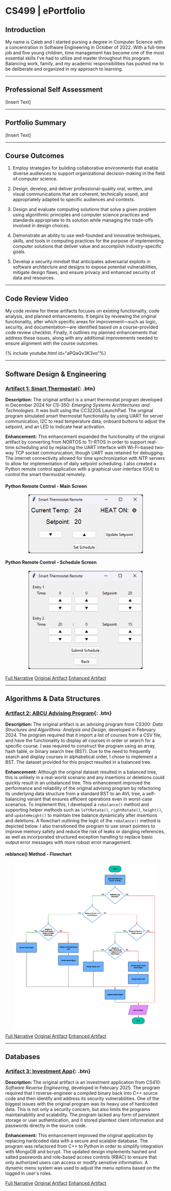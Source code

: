 # CS499 | ePortfolio

## Introduction
My name is Caleb and I started pursing a degree in Computer Science with a concentration in Software Engineering in October of 2022. With a full-time job and five young children, time management has become one of the most essential skills I've had to utilize and master throughout this program. Balancing work, family, and my academic responsibilities has pushed me to be deliberate and organized in my approach to learning. 

---
## Professional Self Assessment
[Insert Text]

---
## Portfolio Summary
[Insert Text]

---
## Course Outcomes
1. Employ strategies for building collaborative environments that enable diverse audiences to support organizational decision-making in the field of computer science.

2. Design, develop, and deliver professional-quality oral, written, and visual communications that are coherent, technically sound, and appropriately adapted to specific audiences and contexts.

3. Design and evaluate computing solutions that solve a given problem using algorithmic principles and computer science practices and standards appropriate to its solution while managing the trade-offs involved in design choices.

4. Demonstrate an ability to use well-founded and innovative techniques, skills, and tools in computing practices for the purpose of implementing computer solutions that deliver value and accomplish industry-specific goals.

5. Develop a security mindset that anticipates adversarial exploits in software architecture and designs to expose potential vulnerabilities, mitigate design flaws, and ensure privacy and enhanced security of data and resources.

---
## Code Review Video

My code review for these artifacts focuses on existing functionality, code analysis, and planned enhancements. It begins by reviewing the original functionality, after which specific areas for improvement—such as logic, security, and documentation—are identified based on a course-provided code review checklist. Finally, it outlines my planned enhancements that address these issues, along with any additional improvements needed to ensure alignment with the course outcomes.

{% include youtube.html id="aPQaQv3K3vo"%}

---
## Software Design & Engineering
### [Artifact 1: Smart Thermostat](https://github.com/calebmirwin/CS499/tree/main/Artifact%201){: .btn}

**Description:** The original artifact is a smart thermostat program developed in December 2024 for CS-350: *Emerging Systems Architectures and Technologies*. It was built using the CC3220S LaunchPad. The original program simulated smart thermostat functionality by using UART for server communication, I2C to read temperature data, onboard buttons to adjust the setpoint, and an LED to indicate heat activation.

**Enhancement:** This enhancement expanded the functionality of the original artifact by converting from NORTOS to TI-RTOS in order to support real-time scheduling and by replacing the UART interface with Wi-Fi-based two-way TCP socket communication, though UART was retained for debugging. The internet connectivity allowed for time synchronization with NTP servers to allow for implementation of daily setpoint scheduling. I also created a Python remote control application with a graphical user interface (GUI) to control the smart thermostat remotely.

#### Python Remote Control - Main Screen
<a href="assets/images/RemoteControl_1.png" target="_blank">
  <img src="assets/images/RemoteControl_1.png" alt="Remote Main Screen & Setpoint Adjustment" title="Remote Main Screen & Setpoint Adjustment" style="display: block; margin: 0 auto 20px auto; max-width: 90%;">
</a>

#### Python Remote Control - Schedule Screen
<a href="assets/images/RemoteControl_2.png" target="_blank">
  <img src="assets/images/RemoteControl_2.png" alt="Remote Schedule Screen" title="Remote Schedule Screen" style="display: block; margin: 0 auto 20px auto; max-width: 90%;">
</a>

<div class="button-row">
  <a href="https://github.com/calebmirwin/CS499/blob/main/Artifact%201/Irwin_CS499_SoftwareDesignandEngineering.pdf" class="button">Full Narrative</a>
  <a href="https://github.com/calebmirwin/CS499/tree/main/Artifact%201/Original/Irwin_SmartThermostat" class="button">Original Artifact</a>
  <a href="https://github.com/calebmirwin/CS499/tree/main/Artifact%201/Enhancement/Irwin_EnhancedSmartThermostat" class="button">Enhanced Artifact</a>
</div>

---
## Algorithms & Data Structures
### [Artifact 2: ABCU Advising Program](https://github.com/calebmirwin/CS499/tree/main/Artifact%202){: .btn}

**Description:** The original artifact is an advising program from CS300: *Data Structures and Algorithms: Analysis and Design*, developed in February 2024. The program required that it import a list of courses from a CSV file, and have the functionality to display all courses in order or search for a specific course. I was required to construct the program using an array, hash table, or binary search tree (BST). Due to the need to frequently search and display courses in alphabetical order, I chose to implement a BST. The dataset provided for this project resulted in a balanced tree.

**Enhancement:** Although the original dataset resulted in a balanced tree, this is unlikely in a real-world scenario and any insertions or deletions could quickly result in an unbalanced tree. This enhancement improved the performance and reliability of the original advising program by refactoring its underlying data structure from a standard BST to an AVL tree, a self-balancing variant that ensures efficient operations even in worst-case scenarios. To implement this, I developed a `rebalance()` method and supporting helper methods such as `leftRotate()`, `rightRotate()`, `height()`, and `updateHeight()` to maintain tree balance dynamically after insertions and deletions. A flowchart outlining the logic of the `rebalance()` method is depicted below. I also transitioned the program to use smart pointers to improve memory safety and reduce the risk of leaks or dangling references, as well as incorporated structured exception handling to replace basic output error messages with more robust error management.

#### reblance() Method - Flowchart
<a href="assets/images/AVLTreeFlowchart.png" target="_blank">
  <img src="assets/images/AVLTreeFlowchart.png" alt="Flowchart of AVL Tree Rebalance() Method" title="Flowchart of AVL Tree Rebalance() Method" style="display: block; margin: 0 auto 20px auto; max-width: 90%;">
</a>

<div class="button-row">
  <a href="https://github.com/calebmirwin/CS499/blob/main/Artifact%202/Irwin_CS499_AlgorithmsAndDataStructures.pdf" class="button">Full Narrative</a>
  <a href="https://github.com/calebmirwin/CS499/tree/main/Artifact%202/Original/Irwin_ABCUAdvisingProgram" class="button">Original Artifact</a>
  <a href="https://github.com/calebmirwin/CS499/tree/main/Artifact%202/Enhanced/Irwin_EnhancedABCUAdvisingProgram" class="button">Enhanced Artifact</a>
</div>

---
## Databases
### [Artifact 3: Investment App](https://github.com/calebmirwin/CS499/tree/main/Artifact%203){: .btn}

**Description:** The original artifact is an investment application from CS410: *Software Reverse Engineering*, developed in February 2025. The program required that I reverse-engineer a compiled binary back into C++ source code and then identify and address its security vulnerabilities. One of the biggest issues with the original program was its heavy use of hardcoded data. This is not only a security concern, but also limits the programs maintainability and scalability. The program lacked any form of persistent storage or user authentication, and it stored plaintext client information and passwords directly in the source code.

**Enhancement:** This enhancement improved the original application by replacing hardcoded data with a secure and scalable database. The program was refactored from C++ to Python in order to simplify integration with MongoDB and bcrypt. The updated design implements hashed and salted passwords and role-based access controls (RBAC) to ensure that only authorized users can access or modify sensitive information. A dynamic menu system was used to adjust the menu options based on the logged in user's roles. 

<div class="button-row">
  <a href="https://github.com/calebmirwin/CS499/blob/main/Artifact%203/Irwin_CS499_Databases.pdf" class="button">Full Narrative</a>
  <a href="https://github.com/calebmirwin/CS499/tree/main/Artifact%203/Original" class="button">Original Artifact</a>
  <a href="https://github.com/calebmirwin/CS499/tree/main/Artifact%203/Enhancement" class="button">Enhanced Artifact</a>
</div>